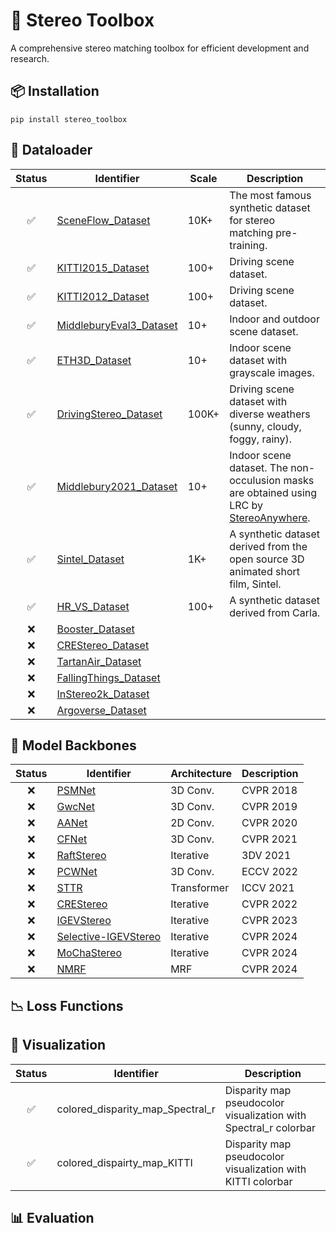 # 🔧 Stereo Toolbox

A comprehensive stereo matching toolbox for efficient development and research.

## 📦 Installation

```
pip install stereo_toolbox
```

## 🔄 Dataloader

| Status | Identifier | Scale | Description |
| :----: | ---------- | ----- | ----------- | 
| ✅ | [SceneFlow_Dataset](https://lmb.informatik.uni-freiburg.de/resources/datasets/SceneFlowDatasets.en.html) | 10K+ | The most famous synthetic dataset for stereo matching pre-training. |
| ✅ | [KITTI2015_Dataset](https://www.cvlibs.net/datasets/kitti/eval_scene_flow.php?benchmark=stereo) | 100+ | Driving scene dataset. |
| ✅ | [KITTI2012_Dataset](https://www.cvlibs.net/datasets/kitti/eval_stereo_flow.php?benchmark=stereo) | 100+ | Driving scene dataset. |
| ✅ | [MiddleburyEval3_Dataset](https://vision.middlebury.edu/stereo/submit3) | 10+ | Indoor and outdoor scene dataset. |
| ✅ | [ETH3D_Dataset](https://www.eth3d.net/datasets) | 10+ | Indoor scene dataset with grayscale images. |
| ✅ | [DrivingStereo_Dataset](https://drivingstereo-dataset.github.io/)| 100K+ | Driving scene dataset with diverse weathers (sunny, cloudy, foggy, rainy). |
| ✅ | [Middlebury2021_Dataset](https://vision.middlebury.edu/stereo/data/scenes2021/) | 10+ | Indoor scene dataset. The non-occulusion masks are obtained using LRC by [StereoAnywhere](https://github.com/bartn8/stereoanywhere). |
| ✅ | [Sintel_Dataset](http://sintel.is.tue.mpg.de/stereo) | 1K+ | A synthetic dataset derived from the open source 3D animated short film, Sintel.|
| ✅ | [HR_VS_Dataset](https://drive.google.com/file/d/1SgEIrH_IQTKJOToUwR1rx4-237sThUqX/view) | 100+ | A synthetic dataset derived from Carla. |
| ❌ | [Booster_Dataset](https://amsacta.unibo.it/id/eprint/6876/) |  |  |
| ❌ | [CREStereo_Dataset](https://github.com/megvii-research/CREStereo) | |
| ❌ | [TartanAir_Dataset]() | |
| ❌ | [FallingThings_Dataset]() | |
| ❌ | [InStereo2k_Dataset]() | |
| ❌ | [Argoverse_Dataset]() | |



## 🧠 Model Backbones

| Status | Identifier | Architecture | Description |
| :----: | ---------- | ------------ | ----------- |
| ❌ | [PSMNet]() | 3D Conv. | CVPR 2018 |
| ❌ | [GwcNet]() | 3D Conv. | CVPR 2019 |
| ❌ | [AANet]() | 2D Conv. | CVPR 2020 |
| ❌ | [CFNet]() | 3D Conv. | CVPR 2021 |
| ❌ | [RaftStereo]() | Iterative | 3DV 2021 |
| ❌ | [PCWNet]() | 3D Conv. | ECCV 2022 |
| ❌ | [STTR]() | Transformer | ICCV 2021 |
| ❌ | [CREStereo]() | Iterative | CVPR 2022 |
| ❌ | [IGEVStereo]() | Iterative | CVPR 2023 |
| ❌ | [Selective-IGEVStereo]() | Iterative | CVPR 2024 |
| ❌ | [MoChaStereo]() | Iterative | CVPR 2024 |
| ❌ | [NMRF]() | MRF | CVPR 2024 |




## 📉 Loss Functions

## 🎨 Visualization

| Status | Identifier | Description |
| :----: | ---------- | ----------- |
| ✅ | colored_disparity_map_Spectral_r | Disparity map pseudocolor visualization with Spectral_r colorbar |
| ✅ | colored_dispairty_map_KITTI | Disparity map pseudocolor visualization with KITTI colorbar |


## 📊 Evaluation

